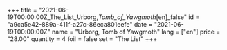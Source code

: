 +++
title = "2021-06-19T00:00:00Z_The_List_Urborg,_Tomb_of_Yawgmoth_[en]_false"
id = "a9ca5e42-889a-411f-a27c-86eca801eefe"
date = "2021-06-19T00:00:00Z"
name = "Urborg, Tomb of Yawgmoth"
lang = ["en"]
price = "28.00"
quantity = 4
foil = false
set = "The List"
+++

